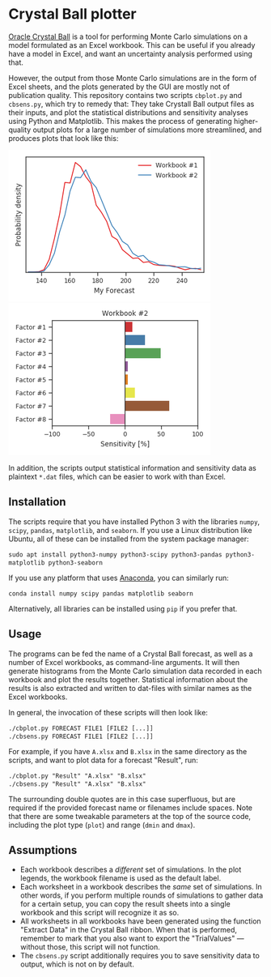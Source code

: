 # Crystal Ball plotter
[Oracle Crystal Ball][ocb] is a tool for performing Monte Carlo simulations
on a model formulated as an Excel workbook. This can be useful if you already
have a model in Excel, and want an uncertainty analysis performed using that.

However, the output from those Monte Carlo simulations are in the form of Excel
sheets, and the plots generated by the GUI are mostly not of publication quality.
This repository contains two scripts `cbplot.py` and `cbsens.py`, which try to
remedy that: They take Crystall Ball output files as their inputs, and plot the
statistical distributions and sensitivity analyses using Python and Matplotlib.
This makes the process of generating higher-quality output plots for a large
number of simulations more streamlined, and produces plots that look like this:

![Distribution plot][dist]
![Sensitivity plot][sens]

In addition, the scripts output statistical information and sensitivity data as
plaintext `*.dat` files, which can be easier to work with than Excel.

[dist]: distribution.png
[sens]: sensitivity.png
[ocb]: https://www.oracle.com/applications/crystalball/

## Installation
The scripts require that you have installed Python 3 with the libraries `numpy`,
`scipy`, `pandas`, `matplotlib`, and `seaborn`. If you use a Linux distribution
like Ubuntu, all of these can be installed from the system package manager:

    sudo apt install python3-numpy python3-scipy python3-pandas python3-matplotlib python3-seaborn
    
If you use any platform that uses [Anaconda][conda], you can similarly run:

    conda install numpy scipy pandas matplotlib seaborn
    
Alternatively, all libraries can be installed using `pip` if you prefer that.
    
[conda]: https://www.anaconda.com/distribution/
    
## Usage
The programs can be fed the name of a Crystal Ball forecast, as
well as a number of Excel workbooks, as command-line arguments.
It will then generate histograms from the Monte Carlo simulation
data recorded in each workbook and plot the results together.
Statistical information about the results is also extracted and
written to dat-files with similar names as the Excel workbooks.

In general, the invocation of these scripts will then look like:

    ./cbplot.py FORECAST FILE1 [FILE2 [...]]
    ./cbsens.py FORECAST FILE1 [FILE2 [...]]

For example, if you have `A.xlsx` and `B.xlsx` in the same directory 
as the scripts, and want to plot data for a forecast "Result", run:

    ./cbplot.py "Result" "A.xlsx" "B.xlsx"
    ./cbsens.py "Result" "A.xlsx" "B.xlsx"

The surrounding double quotes are in this case superfluous, but are
required if the provided forecast name or filenames include spaces.
Note that there are some tweakable parameters at the top of the source 
code, including the plot type (`plot`) and range (`dmin` and `dmax`).

## Assumptions
- Each workbook describes a *different* set of simulations. In the
  plot legends, the workbook filename is used as the default label.
- Each worksheet in a workbook describes the *same* set of simulations.
  In other words, if you perform multiple rounds of simulations to
  gather data for a certain setup, you can copy the result sheets
  into a single workbook and this script will recognize it as so.
- All worksheets in all workbooks have been generated using the
  function "Extract Data" in the Crystal Ball ribbon. When that
  is performed, remember to mark that you also want to export the
  "TrialValues" — without those, this script will not function.
- The `cbsens.py` script additionally requires you to save
  sensitivity data to output, which is not on by default.
